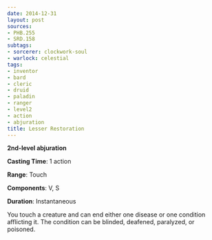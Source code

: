 ```yaml
---
date: 2014-12-31
layout: post
sources:
- PHB.255
- SRD.158
subtags:
- sorcerer: clockwork-soul
- warlock: celestial
tags:
- inventor
- bard
- cleric
- druid
- paladin
- ranger
- level2
- action
- abjuration
title: Lesser Restoration
---
```


**2nd-level abjuration**

**Casting Time**: 1 action

**Range**: Touch

**Components**: V, S

**Duration**: Instantaneous

You touch a creature and can end either one disease or one condition afflicting it. The condition can be blinded, deafened, paralyzed, or poisoned.
